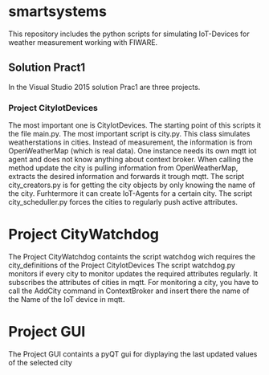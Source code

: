 # smartsystems
This repository includes the python scripts for simulating IoT-Devices for weather measurement working with FIWARE.

## Solution Pract1
In the Visual Studio 2015 solution Prac1 are three projects. 

### Project CityIotDevices
The most important one is CityIotDevices.
The starting point of this scripts it the file main.py.
The most important script is city.py. This class simulates weatherstations in cities. Instead of measurement, the information is from OpenWeatherMap (which is real data). One instance needs its own mqtt iot agent and does not know anything about context broker. When calling the method update the city is pulling information from OpenWeatherMap, extracts the desired information and forwards it trough mqtt.
The script city_creators.py is for getting the city objects by only knowing the name of the city. Furhtermore it can create IoT-Agents for a certain city.
The script city_scheduller.py forces the cities to regularly push active attributes.

# Project CityWatchdog
The Project CityWatchdog containts the script watchdog wich requires the city_definitions of the Project CityIotDevices
The script watchdog.py monitors if every city to monitor updates the required attributes regularly. It subscribes the attributes of cities in mqtt. For monitoring a city, you have to call the AddCity command in ContextBroker and insert there the name of the Name of the IoT device in mqtt.

# Project GUI
The Project GUI containts a pyQT gui for diyplaying the last updated values of the selected city
